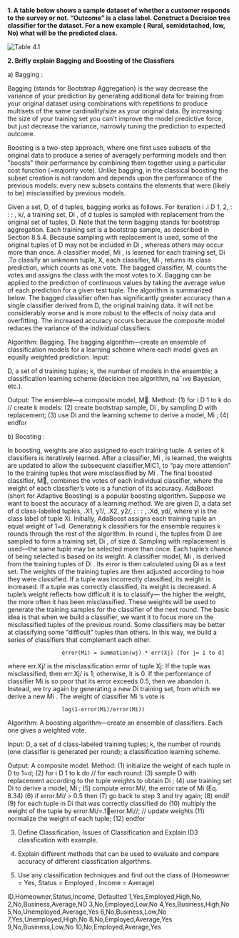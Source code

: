 **1. A table below shows a sample dataset of whether a customer responds to the survey or not. “Outcome” is a class label. Construct a Decision tree classifier for the dataset. For a new example ( Rural, semidetached, low, No)  what will be the predicted class.**

![Table 4.1](/Images/Table_4.1.png)

**2. Brifly explain Bagging and Boosting of the Classfiers**

a) Bagging :

Bagging (stands for Bootstrap Aggregation) is the way decrease the variance of your prediction by generating additional data for training from your original dataset using combinations with repetitions to produce multisets of the same cardinality/size as your original data. By increasing the size of your training set you can't improve the model predictive force, but just decrease the variance, narrowly tuning the prediction to expected outcome.

Boosting is a two-step approach, where one first uses subsets of the original data to produce a series of averagely performing models and then "boosts" their performance by combining them together using a particular cost function (=majority vote). Unlike bagging, in the classical boosting the subset creation is not random and depends upon the performance of the previous models: every new subsets contains the elements that were (likely to be) misclassified by previous models.

  Given a set, D, of d tuples, bagging works as follows. For iteration i .i D 1, 2, : : : , k/, a training set, Di , of d tuples is sampled with replacement from the original set of tuples, D. Note that the term bagging stands for bootstrap aggregation. Each training set is a bootstrap sample, as described in Section 8.5.4. Because sampling with replacement is used, some of the original tuples of D may not be included in Di , whereas others may occur more than once. A classifier model, Mi , is learned for each training set, Di .To classify an unknown tuple, X, each classifier, Mi , returns its class prediction, which counts as one vote. The bagged classifier, M, counts the votes and assigns the class with the most votes to X. Bagging can be applied to the prediction of continuous values by taking the average value of each prediction for a given test tuple. The algorithm is summarized below.
  The bagged classifier often has significantly greater accuracy than a single classifier derived from D, the original training data. It will not be considerably worse and is more robust to the effects of noisy data and overfitting. The increased accuracy occurs because the composite model reduces the variance of the individual classifiers.

Algorithm: Bagging. The bagging algorithm—create an ensemble of classification models
for a learning scheme where each model gives an equally weighted prediction.
Input:

D, a set of d training tuples;
k, the number of models in the ensemble;
a classification learning scheme (decision tree algorithm, na¨ıve Bayesian, etc.).

Output: The ensemble—a composite model, M.
Method:
(1) for i D 1 to k do // create k models:
(2)   create bootstrap sample, Di , by sampling D with replacement;
(3)   use Di and the learning scheme to derive a model, Mi ;
(4) endfor

b) Boosting :

  In boosting, weights are also assigned to each training tuple. A series of k classifiers is iteratively learned. After a classifier, Mi , is learned, the weights are updated to allow the subsequent classifier,MiC1, to “pay more attention” to the training tuples that were misclassified by Mi . The final boosted classifier, M, combines the votes of each individual classifier, where the weight of each classifier’s vote is a function of its accuracy. 
  AdaBoost (short for Adaptive Boosting) is a popular boosting algorithm. Suppose we want to boost the accuracy of a learning method. We are given D, a data set of d class-labeled tuples, .X1, y1/, .X2, y2/, : : : , .Xd, yd/, where yi is the class label of tuple Xi. Initially, AdaBoost assigns each training tuple an equal weight of 1=d. Generating k classifiers for the ensemble requires k rounds through the rest of the algorithm. In round i, the tuples from D are sampled to form a training set, Di , of size d. Sampling with replacement is used—the same tuple may be selected more than once. Each tuple’s chance of being selected is based on its weight. A classifier model, Mi , is derived from the training tuples of Di . Its error is then calculated using Di as a test set. The weights of the training tuples are then adjusted according to how they were classified. If a tuple was incorrectly classified, its weight is increased. If a tuple was correctly classified, its weight is decreased. A tuple’s weight reflects how difficult it is to classify— the higher the weight, the more often it has been misclassified. These weights will be used to generate the training samples for the classifier of the next round. The basic idea is that when we build a classifier, we want it to focus more on the misclassified tuples of the previous round. Some classifiers may be better at classifying some “difficult” tuples than others. In this way, we build a series of classifiers that complement each other.
  
                     error(Mi) = summation(wj) * err(Xj) [for j= 1 to d]
                     
where err.Xj/ is the misclassification error of tuple Xj: If the tuple was misclassified, then err.Xj/ is 1; otherwise, it is 0. If the performance of classifier Mi is so poor that its error exceeds 0.5, then we abandon it. Instead, we try again by generating a new Di training set, from which we derive a new Mi . The weight of classifier Mi ’s vote is 

                     log(1-error(Mi)/error(Mi))

Algorithm: 
A boosting algorithm—create an ensemble of classifiers. Each one
gives a weighted vote.

Input:
D, a set of d class-labeled training tuples;
k, the number of rounds (one classifier is generated per round);
a classification learning scheme.

Output: A composite model.
Method:
(1) initialize the weight of each tuple in D to 1=d;
(2) for i D 1 to k do // for each round:
(3)   sample D with replacement according to the tuple weights to obtain Di ;
(4)   use training set Di to derive a model, Mi ;
(5)   compute error.Mi/, the error rate of Mi (Eq. 8.34)
(6)   if error.Mi/ > 0.5 then
(7)     go back to step 3 and try again;
(8)   endif
(9)   for each tuple in Di that was correctly classified do
(10)    multiply the weight of the tuple by error.Mi/=.1􀀀error.Mi//; // update weights
(11)    normalize the weight of each tuple;
(12)  endfor


3. Define Classification, Issues of Classification and Explain ID3 classfication with example.


4. Explain different methods that can be used to evaluate and compare accuracy of different classfication algorthms.


5. Use any classification techniques and find out the class of (Homeowner = Yes, Status = Employed , Income = Average)

ID,Homeowner,Status,Income, Defaulted
1,Yes,Employed,High,No,
2,No,Business,Average,NO
3,No,Employed,Low,No
4,Yes,Business,High,No
5,No,Unemployed,Average,Yes
6,No,Business,Low,No
7,Yes,Unemployed,High,No
8,No,Employed,Average,Yes
9,No,Business,Low,No
10,No,Employed,Average,Yes

